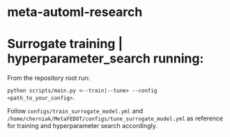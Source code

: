# meta-automl-research

# Surrogate training | hyperparameter_search running:
From the repository root run:

`python scripts/main.py <--train|--tune> --config <path_to_your_config>`.

Follow `configs/train_surrogate_model.yml` and `/home/cherniak/MetaFEDOT/configs/tune_surrogate_model.yml` as reference for training and hyperparameter search accordingly.